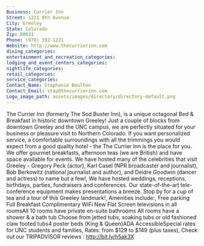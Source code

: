```yaml
---
Business: Currier Inn
Street: 1221 9th Avenue
City: Greeley
State: Colorado
Zip: 80631
Phone: (970) 392-1221
Website: http://www.thecurrierinn.com
dining_categories: 
entertainment_and_recreation_categories: 
lodging_and_event_centers_categories: 
nightlife_categories: 
retail_categories: 
service_categories: 
Contact_Name: Stephanie Boulton
Contact_Email: stay@thecurrierinn.com
Logo_image_path: assets/images/directory/directory-default.png
---
```

The Currier Inn (formerly The Sod Buster Inn), is a unique octagonal Bed & Breakfast in historic downtown Greeley! Just a couple of blocks from downtown Greeley and the UNC campus, we are perfectly situated for your business or pleasure visit to Northern Colorado. If you want personalized service, a comfortable surroundings with all the trimmings you would expect from a good quality hotel - the The Currier Inn is the place for you. We offer gourmet breakfasts, afternoon teas (we are British) and have space available for events. We have hosted many of the celebrities that visit Greeley - Gregory Peck (actor), Karl Casel (NPR broadcaster and journalist), Bob Berkowitz (national journalist and author), and Deidre Goodwin (dancer and actress) to name but a few!, We have hosted weddings, receptions, birthdays, parties, fundraisers and conferences. Our state-of-the-art tele-conference equipment makes presentations a breeze. Stop by for a cup of tea and a tour of this Greeley landmark!, Amenities include:, Free parking Full Breakfast Complimentary WiFi New Flat Screen televisions in all roomsAll 10 rooms have private en-suite bathrooms All rooms have a shower & a bath tub Choose from jetted tubs, soaking tubs or old fashioned claw footed tubs4 poster beds (King & Queen)ADA AccessibleSpecial rates for UNC students and families, Rates: from $129 to $149 (plus taxes), Check out our TRIPADVISOR reviews : http://bit.ly/h5ak3X
